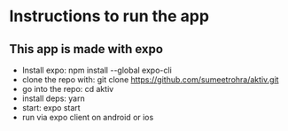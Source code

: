 # Instructions to run the app

## This app is made with expo

- Install expo: npm install --global expo-cli
- clone the repo with: git clone https://github.com/sumeetrohra/aktiv.git
- go into the repo: cd aktiv
- install deps: yarn
- start: expo start
- run via expo client on android or ios
